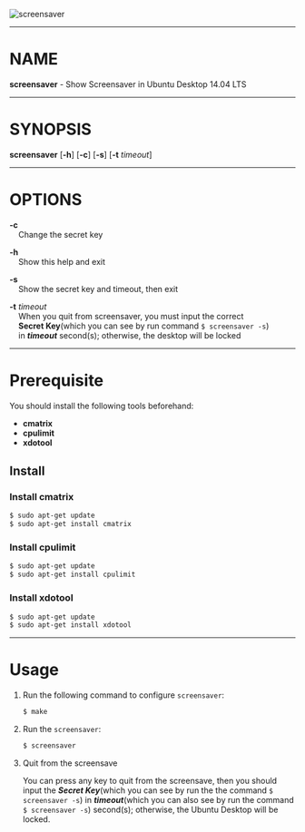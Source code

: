 ![screensaver](https://c7.staticflickr.com/9/8081/29091742470_ea6c4a697c_b.jpg)              

-----------------------------

# NAME
**screensaver** - Show Screensaver in Ubuntu Desktop 14.04 LTS

------------

# SYNOPSIS

**screensaver** [**-h**] [**-c**] [**-s**] [**-t** _timeout_]

-----------------------------

# OPTIONS

**-c**        
     &nbsp;&nbsp;&nbsp;&nbsp;Change the secret key

**-h**             
     &nbsp;&nbsp;&nbsp;&nbsp;Show this help and exit

**-s**            
     &nbsp;&nbsp;&nbsp;&nbsp;Show the secret key and timeout, then exit

**-t** _timeout_               
     &nbsp;&nbsp;&nbsp;&nbsp;When you quit from screensaver, you must input the correct         
     &nbsp;&nbsp;&nbsp;&nbsp;**Secret Key**(which you can see by run command `$ screensaver -s`)           
	 &nbsp;&nbsp;&nbsp;&nbsp;in _**timeout**_ second(s); otherwise, the desktop will be locked                   

-----------------------------

# Prerequisite

You should install the following tools beforehand:      
	
- **cmatrix**           
- **cpulimit**          
- **xdotool**             

## Install 

### Install cmatrix

```bash
$ sudo apt-get update
$ sudo apt-get install cmatrix
```

### Install cpulimit

```bash
$ sudo apt-get update
$ sudo apt-get install cpulimit
```

### Install xdotool

```bash
$ sudo apt-get update
$ sudo apt-get install xdotool
```

-----------------------------

# Usage

1. Run the following command to configure `screensaver`:          

	```bash
	$ make
	```
2. Run the `screensaver`:        
	
	```bash
	$ screensaver
	```
3. Quit from the screensave              

	You can press any key to quit from the screensave, then you should input the _**Secret Key**_(which you can see by run the the command `$ screensaver -s`) in _**timeout**_(which you can also see by run the command `$ screensaver -s`) second(s); otherwise, the Ubuntu Desktop will be locked.       
